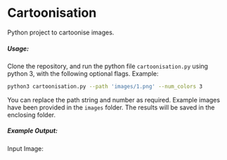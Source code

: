 # Cartoonisation
Python project to cartoonise images.

##### Usage:
Clone the repository, and run the python file `cartoonisation.py` using python 3, with the following optional flags. Example:
```sh
python3 cartoonisation.py --path 'images/1.png' --num_colors 3
```
You can replace the path string and number as required. Example images have been provided in the `images` folder. The results will be saved in the enclosing folder.

##### Example Output:
Input Image:
![]()


